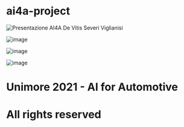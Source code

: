 # ai4a-project

![Presentazione AI4A De Vitis  Severi  Viglianisi](https://user-images.githubusercontent.com/62468674/180647114-fe8106ba-94a1-46cc-9b4d-ef5644410b90.gif)

![image](https://user-images.githubusercontent.com/62468674/180646949-10627585-e7ba-4d07-b858-f296077c0f60.png)

![image](https://user-images.githubusercontent.com/62468674/180647009-e7222660-e736-4113-9b49-0bc71ab975d1.png)


![image](https://user-images.githubusercontent.com/62468674/180646969-2a36e8a2-7270-41be-8867-bdb7f3c7f685.png)



# Unimore 2021 - AI for Automotive
# All rights reserved

